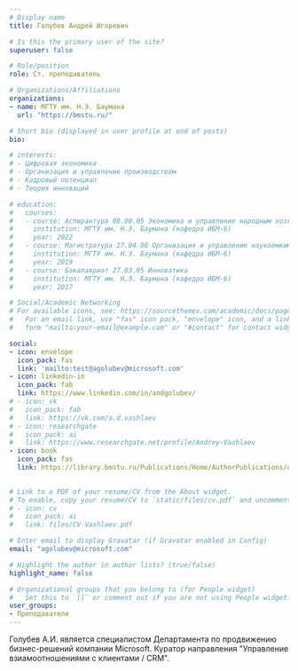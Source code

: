 ```yaml
---
# Display name
title: Голубев Андрей Игоревич

# Is this the primary user of the site?
superuser: false

# Role/position
role: Ст. преподаватель

# Organizations/Affiliations
organizations:
- name: МГТУ им. Н.Э. Баумана
  url: "https://bmstu.ru/"

# Short bio (displayed in user profile at end of posts)
bio: 

# interests:
# - Цифровая экономика
# - Организация и управление производством
# - Кадровый потенциал
# - Теория инноваций

# education:
#   courses:
#   - course: Аспирантура 08.00.05 Экономика и управление народным хозяйством
#     institution: МГТУ им. Н.Э. Баумана (кафедра ИБМ-6)
#     year: 2022
#   - course: Магистратура 27.04.06 Организация и управление наукоемкими производствами
#     institution: МГТУ им. Н.Э. Баумана (кафедра ИБМ-6)
#     year: 2019
#   - course: Бакалавриат 27.03.05 Инноватика
#     institution: МГТУ им. Н.Э. Баумана (кафедра ИБМ-6)
#     year: 2017

# Social/Academic Networking
# For available icons, see: https://sourcethemes.com/academic/docs/page-builder/#icons
#   For an email link, use "fas" icon pack, "envelope" icon, and a link in the
#   form "mailto:your-email@example.com" or "#contact" for contact widget.

social:
- icon: envelope
  icon_pack: fas
  link: 'mailto:test@agolubev@microsoft.com'
- icon: linkedin-in
  icon_pack: fab
  link: https://www.linkedin.com/in/andgolubev/
# - icon: vk
#   icon_pack: fab
#   link: https://vk.com/a.d.vashlaev
# - icon: researchgate
#   icon_pack: ai
#   link: https://www.researchgate.net/profile/Andrey-Vashlaev
- icon: book
  icon_pack: fas
  link: https://library.bmstu.ru/Publications/Home/AuthorPublications/dadd779a-4fd1-4b26-a6a1-6b7dd5c6a40a

  
# Link to a PDF of your resume/CV from the About widget.
# To enable, copy your resume/CV to `static/files/cv.pdf` and uncomment the lines below.
# - icon: cv
#   icon_pack: ai
#   link: files/CV-Vashlaev.pdf

# Enter email to display Gravatar (if Gravatar enabled in Config)
email: "agolubev@microsoft.com"

# Highlight the author in author lists? (true/false)
highlight_name: false

# Organizational groups that you belong to (for People widget)
#   Set this to `[]` or comment out if you are not using People widget.
user_groups:
- Преподаватели
---
```


Голубев А.И. является специалистом Департамента по продвижению бизнес-решений компании Microsoft. Куратор направления "Управление взиамоотношениями с клиентами / CRM".


